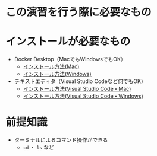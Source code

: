 この演習を行う際に必要なもの
=======================

# インストールが必要なもの
- Docker Desktop（MacでもWindowsでもOK）
    - [インストール方法(Mac)](https://qiita.com/suke_masa/items/b5f9283b4125a22667e8)
    - [インストール方法(Windows)](https://qiita.com/suke_masa/items/c1210f7cc599ab7ae461)
- テキストエディタ（Visual Studio Codeなど何でもOK）
    - [インストール方法(Visual Studio Code・Mac)](https://qiita.com/suke_masa/items/9579eb7fab7b42dea673)
    - [インストール方法(Visual Studio Code・Windows)](https://qiita.com/suke_masa/items/91fddf0728a290b72fc4)

# 前提知識
- ターミナルによるコマンド操作ができる
    - `cd` ・ `ls` など
